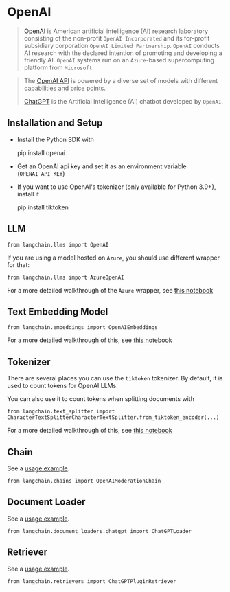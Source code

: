OpenAI
======

> [OpenAI](https://en.wikipedia.org/wiki/OpenAI) is American artificial intelligence (AI) research laboratory consisting of the non-profit `OpenAI Incorporated` and its for-profit subsidiary corporation `OpenAI Limited Partnership`. `OpenAI` conducts AI research with the declared intention of promoting and developing a friendly AI. `OpenAI` systems run on an `Azure`\-based supercomputing platform from `Microsoft`.

> The [OpenAI API](https://platform.openai.com/docs/models) is powered by a diverse set of models with different capabilities and price points.
> 
> [ChatGPT](https://chat.openai.com) is the Artificial Intelligence (AI) chatbot developed by `OpenAI`.

Installation and Setup[](#installation-and-setup "Direct link to Installation and Setup")
------------------------------------------------------------------------------------------

*   Install the Python SDK with

    pip install openai

*   Get an OpenAI api key and set it as an environment variable (`OPENAI_API_KEY`)
*   If you want to use OpenAI's tokenizer (only available for Python 3.9+), install it

    pip install tiktoken

LLM[](#llm "Direct link to LLM")
---------------------------------

    from langchain.llms import OpenAI

If you are using a model hosted on `Azure`, you should use different wrapper for that:

    from langchain.llms import AzureOpenAI

For a more detailed walkthrough of the `Azure` wrapper, see [this notebook](/docs/integrations/llms/azure_openai_example.html)

Text Embedding Model[](#text-embedding-model "Direct link to Text Embedding Model")
------------------------------------------------------------------------------------

    from langchain.embeddings import OpenAIEmbeddings

For a more detailed walkthrough of this, see [this notebook](/docs/integrations/text_embedding/openai.html)

Tokenizer[](#tokenizer "Direct link to Tokenizer")
---------------------------------------------------

There are several places you can use the `tiktoken` tokenizer. By default, it is used to count tokens for OpenAI LLMs.

You can also use it to count tokens when splitting documents with

    from langchain.text_splitter import CharacterTextSplitterCharacterTextSplitter.from_tiktoken_encoder(...)

For a more detailed walkthrough of this, see [this notebook](/docs/modules/data_connection/document_transformers/text_splitters/tiktoken.html)

Chain[](#chain "Direct link to Chain")
---------------------------------------

See a [usage example](/docs/modules/chains/additional/moderation).

    from langchain.chains import OpenAIModerationChain

Document Loader[](#document-loader "Direct link to Document Loader")
---------------------------------------------------------------------

See a [usage example](/docs/integrations/document_loaders/chatgpt_loader).

    from langchain.document_loaders.chatgpt import ChatGPTLoader

Retriever[](#retriever "Direct link to Retriever")
---------------------------------------------------

See a [usage example](/docs/integrations/retrievers/chatgpt-plugin).

    from langchain.retrievers import ChatGPTPluginRetriever